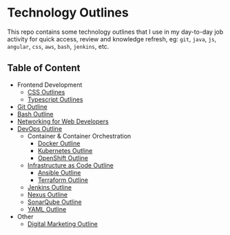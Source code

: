 # Technology Outlines

This repo contains some technology outlines that I use in my day-to-day job activity for quick access, review and knowledge refresh, eg: `git`, `java`, `js`, `angular`, `css`, `aws`, `bash`, `jenkins`, etc.

## Table of Content

- Frontend Development
  - [CSS Outlines](./css-outline.md)
  - [Typescript Outlines](./typescript-outline.md)
- [Git Outline](./git-outline.md)
- [Bash Outline](./bash-outline.md)
- [Networking for Web Developers](./networking-for-developers.md)
- [DevOps Outline](./devops-outline.md)
  - Container & Container Orchestration
    - [Docker Outline](./docker-outline.md)
    - [Kubernetes Outline](./kubernetes-outline.md)
    - [OpenShift Outline](./openshift-outline.md)
  - [Infrastructure as Code Outline](infrastructure-as-code-outline.md)
    - [Ansible Outline](./ansible-outline.md)
    - [Terraform Outline](./terraform-outline.md)
  - [Jenkins Outline](./jenkins-outline.md)
  - [Nexus Outline](./nexus-outline.md)
  - [SonarQube Outline](./sonarqube-outline.md)
  - [YAML Outline](./yaml-outline.md)
- Other
  - [Digital Marketing Outline](./digital-marketing-outline.md)

